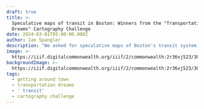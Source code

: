 ```yaml
---
draft: true
title: >-
  Speculative maps of transit in Boston: Winners from the "Transportation
  Dreams" Cartography Challenge
date: 2024-03-01T05:00:00.000Z
author: Ian Spangler
description: "We asked for speculative maps of Boston's transit system, and you answered –\_here are the results"
image: >-
  https://iiif.digitalcommonwealth.org/iiif/2/commonwealth:2r36vj523/301,528,4466,2931/1200,/0/default.jpg
backgroundImage: >-
  https://iiif.digitalcommonwealth.org/iiif/2/commonwealth:2r36vj523/301,528,4466,2931/1200,/0/default.jpg
tags:
  - getting around town
  - transportation dreams
  - ' transit'
  - cartography challenge
---
```


